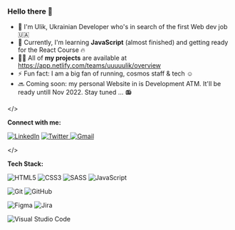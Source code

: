 ### Hello there 👋

<!--
**uuuuulik/uuuuulik** is a ✨ _special_ ✨ repository because its `README.md` (this file) appears on your GitHub profile.

Here are some ideas to get you started:

- 🔭 I’m currently working on ...
- 🌱 I’m currently learning ...
- 👯 I’m looking to collaborate on ...
- 🤔 I’m looking for help with ...
- 💬 Ask me about ...
- 📫 How to reach me: ...
- 😄 Pronouns: ...
- ⚡ Fun fact: ...
-->

- 🌟 I'm Ulik, Ukrainian Developer who's in search of the first Web dev job 🇺🇦
- 🌱 Currently, I'm learning **JavaScript** (almost finished) and getting ready for the React Course 🔥
- 👨‍💻 All of **my projects** are available at https://app.netlify.com/teams/uuuuulik/overview
- ⚡ Fun fact: I am a big fan of running, cosmos staff & tech ☺️
- 🔜 Coming soon: my personal Website in is Development ATM. It'll be ready untill Nov 2022. Stay tuned ... 📻

</>

**Connect with me:**

[![LinkedIn](https://img.shields.io/badge/linkedin-%230077B5.svg?style=for-the-badge&logo=linkedin&logoColor=white)](https://www.linkedin.com/in/yuliishtel/)
[![Twitter](https://img.shields.io/badge/Twitter-%231DA1F2.svg?style=for-the-badge&logo=Twitter&logoColor=white)
](https://twitter.com/uuuuulik)
[![Gmail](https://img.shields.io/badge/Gmail-D14836?style=for-the-badge&logo=gmail&logoColor=white)](mailto:ulik1shtel@gmail.com)

</>

**Tech Stack:**

![HTML5](https://img.shields.io/badge/html5-%23E34F26.svg?style=for-the-badge&logo=html5&logoColor=white)
![CSS3](https://img.shields.io/badge/css3-%231572B6.svg?style=for-the-badge&logo=css3&logoColor=white)
![SASS](https://img.shields.io/badge/SASS-hotpink.svg?style=for-the-badge&logo=SASS&logoColor=white)
![JavaScript](https://img.shields.io/badge/javascript-%23323330.svg?style=for-the-badge&logo=javascript&logoColor=%23F7DF1E)

![Git](https://img.shields.io/badge/git-%23F05033.svg?style=for-the-badge&logo=git&logoColor=white)
![GitHub](https://img.shields.io/badge/github-%23121011.svg?style=for-the-badge&logo=github&logoColor=white)

![Figma](https://img.shields.io/badge/figma-%23F24E1E.svg?style=for-the-badge&logo=figma&logoColor=white)
![Jira](https://img.shields.io/badge/jira-%230A0FFF.svg?style=for-the-badge&logo=jira&logoColor=white)

![Visual Studio Code](https://img.shields.io/badge/Visual%20Studio%20Code-0078d7.svg?style=for-the-badge&logo=visual-studio-code&logoColor=white)

